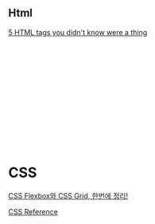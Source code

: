 
## Html

[5 HTML tags you didn't know were a thing](https://www.youtube.com/watch?v=9lP8TcVJv-I&list=PLiLLi47PCMPjvVIba_5Tzl--QqblJkpnZ&index=123&ab_channel=VisualStudioCode)
<br/>

[]()
<br/>

[]()
<br/>

[]()
<br/>


[]()
<br/>

[]()
<br/>

[]()
<br/>

[]()
<br/>

# CSS

[CSS Flexbox와 CSS Grid, 한번에 정리!](https://www.youtube.com/watch?v=eprXmC_j9A4&list=PLiLLi47PCMPjvVIba_5Tzl--QqblJkpnZ&index=258&ab_channel=1%EB%B6%84%EC%BD%94%EB%94%A9)

[CSS Reference](https://www.w3schools.com/cssref/)
<br/>

[]()
<br/>

[]()
<br/>

[]()
<br/>